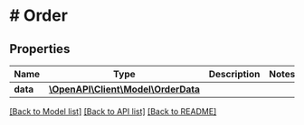 # # Order

## Properties

Name | Type | Description | Notes
------------ | ------------- | ------------- | -------------
**data** | [**\OpenAPI\Client\Model\OrderData**](OrderData.md) |  |

[[Back to Model list]](../../README.md#models) [[Back to API list]](../../README.md#endpoints) [[Back to README]](../../README.md)
